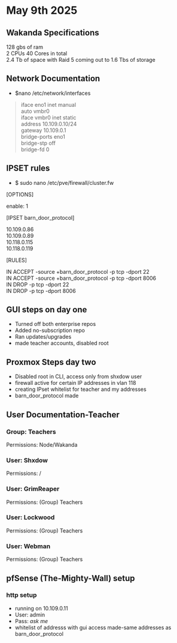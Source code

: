 # May 9th 2025

## Wakanda Specifications
128 gbs of ram \
2 CPUs 40 Cores in total \
2.4 Tb of space with Raid 5 coming out to 1.6 Tbs of storage

## Network Documentation
  - $nano /etc/network/interfaces

> iface eno1 inet manual \
> auto vmbr0 \
> iface vmbr0 inet static \
   > address 10.109.0.10/24 \
   > gateway 10.109.0.1 \
   > bridge-ports eno1 \
   > bridge-stp off \
   > bridge-fd 0

## IPSET rules
  - $ sudo nano /etc/pve/firewall/cluster.fw 

[OPTIONS]

enable: 1

[IPSET barn_door_protocol]

10.109.0.86 \
10.109.0.89 \
10.118.0.115 \
10.118.0.119 

[RULES]

IN ACCEPT -source +barn_door_protocol -p tcp -dport 22 \
IN ACCEPT -source +barn_door_protocol -p tcp -dport 8006 \
IN DROP -p tcp -dport 22 \
IN DROP -p tcp -dport 8006

## GUI steps on day one
- Turned off both enterprise repos
- Added no-subscription repo
- Ran updates/upgrades
- made teacher accounts, disabled root

## Proxmox Steps day two
- Disabled root in CLI, access only from shxdow user
- firewall active for certain IP addresses in vlan 118
- creating IPset whitelist for teacher and my addresses
- barn_door_protocol made

## User Documentation-Teacher
### Group: Teachers
Permissions: Node/Wakanda
### User: Shxdow
Permissions: /
### User: GrimReaper
Permissions: (Group) Teachers
### User: Lockwood
Permissions: (Group) Teachers
### User: Webman
Permissions: (Group) Teachers

## pfSense (The-Mighty-Wall) setup
### http setup
- running on 10.109.0.11
- User: admin
- Pass: *ask me*
- whitelist of addresss with gui access made-same addresses as barn_door_protocol
  
